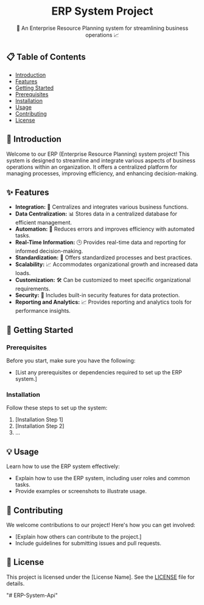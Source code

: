 <h1 align="center">ERP System Project</h1>

<div align="center">
  🚀 An Enterprise Resource Planning system for streamlining business operations 📈
</div>

## 📋 Table of Contents

- [Introduction](#introduction)
- [Features](#features)
- [Getting Started](#getting-started)
- [Prerequisites](#prerequisites)
- [Installation](#installation)
- [Usage](#usage)
- [Contributing](#contributing)
- [License](#license)

## 📖 Introduction

Welcome to our ERP (Enterprise Resource Planning) system project! This system is designed to streamline and integrate various aspects of business operations within an organization. It offers a centralized platform for managing processes, improving efficiency, and enhancing decision-making.

## ✨ Features

- **Integration:** 🔄 Centralizes and integrates various business functions.
- **Data Centralization:** 📊 Stores data in a centralized database for efficient management.
- **Automation:** 🤖 Reduces errors and improves efficiency with automated tasks.
- **Real-Time Information:** 🕒 Provides real-time data and reporting for informed decision-making.
- **Standardization:** 📝 Offers standardized processes and best practices.
- **Scalability:** 📈 Accommodates organizational growth and increased data loads.
- **Customization:** 🛠️ Can be customized to meet specific organizational requirements.
- **Security:** 🔐 Includes built-in security features for data protection.
- **Reporting and Analytics:** 📈 Provides reporting and analytics tools for performance insights.

## 🚀 Getting Started

### Prerequisites

Before you start, make sure you have the following:

- [List any prerequisites or dependencies required to set up the ERP system.]

### Installation

Follow these steps to set up the system:

1. [Installation Step 1]
2. [Installation Step 2]
3. ...

## 💡 Usage

Learn how to use the ERP system effectively:

- Explain how to use the ERP system, including user roles and common tasks.
- Provide examples or screenshots to illustrate usage.

## 🤝 Contributing

We welcome contributions to our project! Here's how you can get involved:

- [Explain how others can contribute to the project.]
- Include guidelines for submitting issues and pull requests.

## 📄 License

This project is licensed under the [License Name]. See the [LICENSE](LICENSE) file for details.

</div>
"# ERP-System-Api" 
